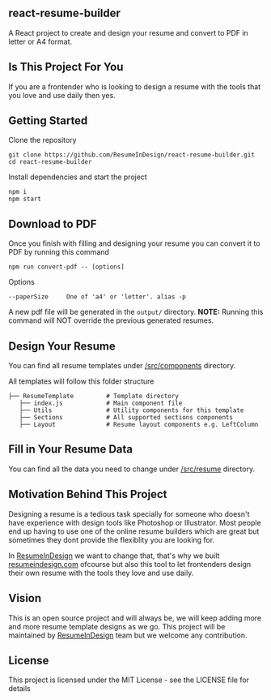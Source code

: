 react-resume-builder
-----
A React project to create and design your resume and convert to PDF in letter or A4 format.

Is This Project For You
-------
If you are a frontender who is looking to design a resume with the tools that you love and use daily then yes.

Getting Started
-------
Clone the repository
```
git clone https://github.com/ResumeInDesign/react-resume-builder.git
cd react-resume-builder
```

Install dependencies and start the project
```
npm i
npm start
```

Download to PDF
--------
Once you finish with filling and designing your resume you can convert it to PDF by running this command
```
npm run convert-pdf -- [options]
```

Options
```
--paperSize     One of 'a4' or 'letter'. alias -p
```

A new pdf file will be generated in the `output/` directory. **NOTE:** Running this command will NOT override the previous generated resumes.

Design Your Resume
-------
You can find all resume templates under [/src/components](/src/components) directory.

All templates will follow this folder structure
```
├── ResumeTemplate         # Template directory
   ├── index.js            # Main component file
   ├── Utils               # Utility components for this template
   ├── Sections            # All supported sections components
   ├── Layout              # Resume layout components e.g. LeftColumn
```

Fill in Your Resume Data
-------
You can find all the data you need to change under [/src/resume](/src/resume) directory.

Motivation Behind This Project
-------
Designing a resume is a tedious task specially for someone who doesn't have experience with design tools like Photoshop or Illustrator. Most people end up having to use one of the online resume builders which are great but sometimes they dont provide the flexiblity you are looking for.

In [ResumeInDesign](https://www.resumeindesign.com) we want to change that, that's why we built [resumeindesign.com](https://www.resumeindesign.com) ofcourse but also this tool to let frontenders design their own resume with the tools they love and use daily.

Vision
-------
This is an open source project and will always be, we will keep adding more and more resume template designs as we go. This project will be maintained by [ResumeInDesign](https://www.resumeindesign.com) team but we welcome any contribution.

License
------
This project is licensed under the MIT License - see the LICENSE file for details

